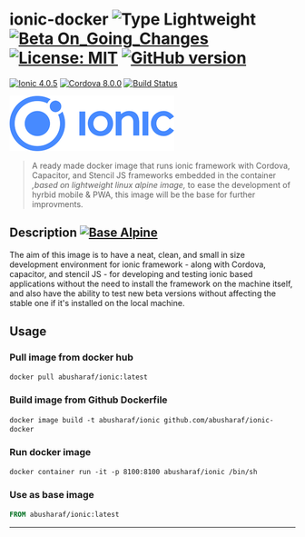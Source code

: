 # ionic-docker ![Type Lightweight](https://img.shields.io/badge/Type-Lightweight-35a4de.svg) [![Beta On_Going_Changes](https://img.shields.io/badge/Beta-On_Going_Changes-brightgreen.svg)](https://badge.fury.io/gh/abusharaf%2Fionic-docker) [![License: MIT](https://img.shields.io/badge/License-MIT-yellow.svg)](https://opensource.org/licenses/MIT) [![GitHub version](https://badge.fury.io/gh/abusharaf%2Fionic-docker.svg)](https://badge.fury.io/gh/abusharaf%2Fionic-docker)

[![Ionic 4.0.5](https://img.shields.io/badge/Ionic-4.0.5-blue.svg)](https://beta.ionicframework.com/docs)
[![Cordova 8.0.0](https://img.shields.io/badge/Cordova-8.0.0-orange.svg)](https://www.npmjs.com/package/cordova)
[![Build Status](https://travis-ci.org/abusharaf/ionic-docker.svg?branch=master)](https://travis-ci.org/abusharaf/ionic-docker)

![Ionic](https://raw.githubusercontent.com/abusharaf/ionic-docker/master/icons/rsz_ionic-logo.png "Ionic")

> A ready made docker image that runs ionic framework with Cordova, Capacitor, and Stencil JS frameworks embedded in the container _,based on lightweight linux alpine image,_ to ease the development of hyrbid mobile & PWA, this image will be the base for further improvments.


## Description [![Base Alpine](https://img.shields.io/badge/Base-Alpine-red.svg)](https://hub.docker.com/_/alpine/)

The aim of this image is to have a neat, clean, and small in size development environment for ionic framework - along with Cordova, capacitor, and stencil JS - for developing and testing ionic based applications without the need to install the framework on the machine itself, and also have the ability to test new beta versions without affecting the stable one if it's installed on the local machine.

## Usage

### Pull image from docker hub

```
docker pull abusharaf/ionic:latest
```

### Build image from Github Dockerfile
```
docker image build -t abusharaf/ionic github.com/abusharaf/ionic-docker
```

### Run docker image
```
docker container run -it -p 8100:8100 abusharaf/ionic /bin/sh
```

### Use as base image
```dockerfile
FROM abusharaf/ionic:latest
```

___
